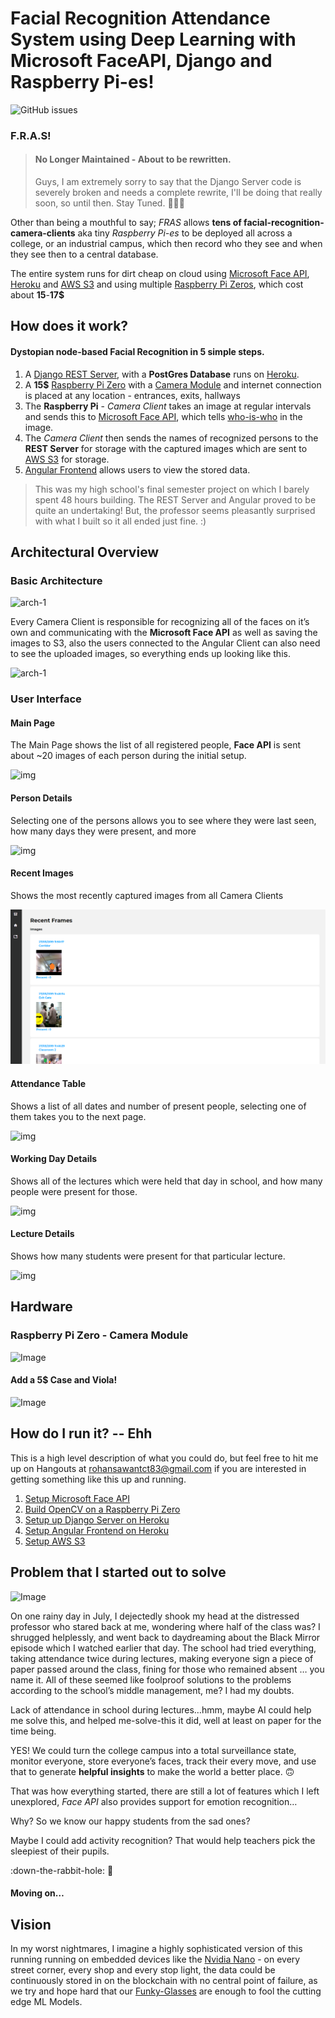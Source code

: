 # Facial Recognition Attendance System using Deep Learning with Microsoft FaceAPI, Django and Raspberry Pi-es! 
![GitHub issues](https://img.shields.io/github/issues-raw/CT83/Facial-Recognition-Attendance-System.svg)
### F.R.A.S!

> #### No Longer Maintained - About to be rewritten. 
> Guys, I am extremely sorry to say that the Django Server code is severely broken and needs a complete rewrite, I'll be doing that really soon, so until then. Stay Tuned. 🤷🏽‍♂️

Other than being a mouthful to say; 
_FRAS_ allows **tens of facial-recognition-camera-clients** aka tiny *Raspberry Pi-es* to be deployed all across a college, 
or an industrial campus, which then record who they see and when they see then to a central database.

The entire system runs for dirt cheap on cloud using [Microsoft Face API](https://azure.microsoft.com/en-us/services/cognitive-services/face), [Heroku](https://fras-1.herokuapp.com) and [AWS S3](https://aws.amazon.com/s3) and using multiple [Raspberry Pi Zeros](https://www.raspberrypi.org/products/raspberry-pi-zero), which cost about **15**-**17$**

## How does it work? 

#### Dystopian node-based Facial Recognition in 5 simple steps.

1. A [Django REST Server](<https://github.com/CT83/Facial-Recognition-Attendance-System/tree/master/django-server>), with a **PostGres Database** runs on [Heroku](https://fras-1.herokuapp.com).
2. A **15$** [Raspberry Pi Zero](https://www.raspberrypi.org/products/raspberry-pi-zero) with a [Camera Module](https://www.raspberrypi.org/products/camera-module-v2) and internet connection is placed at any location - entrances, exits, hallways
3. The **Raspberry Pi** - *Camera Client* takes an image at regular intervals and sends this to [Microsoft Face API](https://azure.microsoft.com/en-us/services/cognitive-services/face), which tells <u>who-is-who</u> in the image.
4. The *Camera Client* then sends the names of recognized persons to the **REST Server** for storage with the captured images which are sent to [AWS S3](https://aws.amazon.com/s3) for storage.
5. [Angular Frontend](https://fras-ui.herokuapp.com) allows users to view the stored data.

> This was my high school's final semester project on which I barely spent 48 hours building. The REST Server and 
Angular proved to be quite an undertaking! But, the professor seems pleasantly surprised with what 
I built so it all ended just fine. :)

## Architectural Overview

### Basic Architecture

![arch-1](images/fras-architecture-2.svg)

Every Camera Client is responsible for recognizing all of the faces on it’s own and communicating with the **Microsoft Face API** as well as saving the images to S3, also the users connected to the Angular Client can also need to see the uploaded images, so everything ends up looking like this.

![arch-1](images/fras-architecture.svg)

### User Interface

#### Main Page

The Main Page shows the list of all registered people, **Face API** is sent about ~20 images of each person during the initial setup. 

![img](images/ui-1.jpg)

#### Person Details

Selecting one of the persons allows you to see where they were last seen, how many days they were present, and more

![img](images/ui-2m.jpg)

#### Recent Images

Shows the most recently captured images from all Camera Clients

![img](images/ui-7m.png)

#### Attendance Table  

Shows a list of all dates and number of present people, selecting one of them takes you to the next page.

![img](images/ui-4.png)

#### Working Day Details

Shows all of the lectures which were held that day in school, and how many people were present for those.

![img](images/ui-5.png)

#### Lecture Details

Shows how many students were present for that particular lecture.

![img](images/ui-6.png)

## Hardware

### Raspberry Pi Zero - Camera Module

![Image](images/camera-client.JPG)

#### Add a 5$ Case and Viola!

![Image](images/camera-case.jpg)

## How do I run it? -- Ehh

This is a high level description of what you could do, but feel free to hit me up on Hangouts at rohansawantct83@gmail.com if you are interested in getting something like this up and running.
1. [Setup Microsoft Face API](https://docs.microsoft.com/en-us/azure/cognitive-services/Face/Tutorials/FaceAPIinPythonTutorial) 
2. [Build OpenCV on a Raspberry Pi Zero](https://www.pyimagesearch.com/2015/12/14/installing-opencv-on-your-raspberry-pi-zero)
3. [Setup up Django Server on Heroku](https://devcenter.heroku.com/articles/deploying-python)
4. [Setup Angular Frontend on Heroku](https://medium.com/@hellotunmbi/how-to-deploy-angular-application-to-heroku-1d56e09c5147)
5. [Setup AWS S3](https://www.whizlabs.com/blog/aws-s3/)

## Problem that I started out to solve

![Image](images/no-success.gif)

On one rainy day in July, I dejectedly shook my head at the distressed professor who stared back at me, wondering where half of the class was? I shrugged helplessly, and went back to daydreaming about the Black Mirror episode which I watched earlier that day. The school had tried everything, taking attendance twice during lectures, making everyone sign a piece of paper passed around the class, fining for those who remained absent … you name it. All of these seemed like foolproof solutions to the problems according to the school’s middle management, me? I had my doubts. 

Lack of attendance in school during lectures…hmm, maybe AI could help me solve this, and helped me-solve-this it did, well at least on paper for the time being. 

YES! We could turn the college campus into a total surveillance state, monitor everyone, store everyone’s faces, track their every move, and use that to generate **helpful insights** to make the world a better place. 🙃

That was how everything started, there are still a lot of features which I left unexplored, *Face API* also provides support for emotion recognition…

Why? So we know our happy students from the sad ones? 

Maybe I could add activity recognition? That would help teachers pick the sleepiest of their pupils.

:down-the-rabbit-hole: 🐇

#### Moving on…



## Vision

In my worst nightmares, I imagine a highly sophisticated version of this running running on embedded devices like the [Nvidia Nano](https://www.nvidia.com/en-us/autonomous-machines/embedded-systems/jetson-nano/) - on every street corner, every shop and every stop light, the data could be continuously stored in on the blockchain with no central point of failure, as we try and hope hard that our [Funky-Glasses](https://www.theverge.com/2016/11/3/13507542/facial-recognition-glasses-trick-impersonate-fool) are enough to fool the cutting edge ML Models.   



